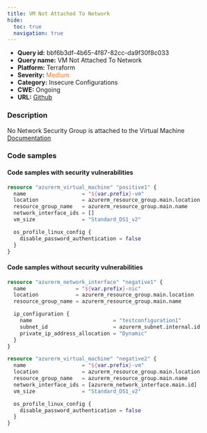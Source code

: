 ```yaml
---
title: VM Not Attached To Network
hide:
  toc: true
  navigation: true
---
```


<style>
  .highlight .hll {
    background-color: #ff171742;
  }
  .md-content {
    max-width: 1100px;
    margin: 0 auto;
  }
</style>

-   **Query id:** bbf6b3df-4b65-4f87-82cc-da9f30f8c033
-   **Query name:** VM Not Attached To Network
-   **Platform:** Terraform
-   **Severity:** <span style="color:#ff7213">Medium</span>
-   **Category:** Insecure Configurations
-   **CWE:** Ongoing
-   **URL:** [Github](https://github.com/Checkmarx/kics/tree/master/assets/queries/terraform/azure/vm_not_attached_to_network)

### Description
No Network Security Group is attached to the Virtual Machine<br>
[Documentation](https://registry.terraform.io/providers/hashicorp/azurerm/latest/docs/resources/virtual_machine#network_interface_ids)

### Code samples
#### Code samples with security vulnerabilities
```tf title="Positive test num. 1 - tf file" hl_lines="5"
resource "azurerm_virtual_machine" "positive1" {
  name                  = "${var.prefix}-vm"
  location              = azurerm_resource_group.main.location
  resource_group_name   = azurerm_resource_group.main.name
  network_interface_ids = []
  vm_size               = "Standard_DS1_v2"

  os_profile_linux_config {
    disable_password_authentication = false
  }
}
```


#### Code samples without security vulnerabilities
```tf title="Negative test num. 1 - tf file"
resource "azurerm_network_interface" "negative1" {
  name                = "${var.prefix}-nic"
  location            = azurerm_resource_group.main.location
  resource_group_name = azurerm_resource_group.main.name

  ip_configuration {
    name                          = "testconfiguration1"
    subnet_id                     = azurerm_subnet.internal.id
    private_ip_address_allocation = "Dynamic"
  }
}

resource "azurerm_virtual_machine" "negative2" {
  name                  = "${var.prefix}-vm"
  location              = azurerm_resource_group.main.location
  resource_group_name   = azurerm_resource_group.main.name
  network_interface_ids = [azurerm_network_interface.main.id]
  vm_size               = "Standard_DS1_v2"

  os_profile_linux_config {
    disable_password_authentication = false
  }
}
```
